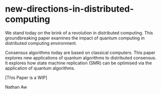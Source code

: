 # new-directions-in-distributed-computing
We stand today on the brink of a revolution in distributed computing. This groundbreaking paper examines the impact of quantum computing in distributed computing environment.

Consensus algorithms today are based on classical computers. This paper explores new applications of quantum algorithms to distributed consensus. It explores how state machine replication (SMR) can be optimised via the application of quantum algorithms. 


[This Paper is a WIP]

Nathan Aw

